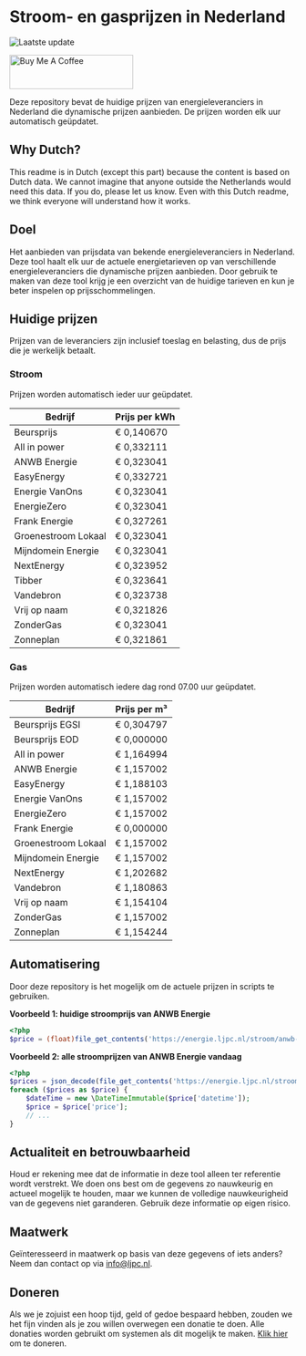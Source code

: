 # Stroom- en gasprijzen in Nederland

![Laatste update](https://img.shields.io/badge/laatste%20update-2024--01--04%2018%3A00%20CET-brightgreen)

<a href="https://www.buymeacoffee.com/Lars-" target="_blank"><img src="https://cdn.buymeacoffee.com/buttons/v2/default-orange.png" alt="Buy Me A Coffee" height="60" style="height: 60px !important;width: 217px !important;" ></a>

Deze repository bevat de huidige prijzen van energieleveranciers in Nederland die dynamische prijzen aanbieden. De prijzen worden elk uur automatisch geüpdatet.

## Why Dutch?

This readme is in Dutch (except this part) because the content is based on Dutch data. We cannot imagine that anyone outside the Netherlands would need this data. If you do, please let us know. Even with this Dutch readme, we think
everyone will understand how it works.

## Doel

Het aanbieden van prijsdata van bekende energieleveranciers in Nederland. Deze tool haalt elk uur de actuele energietarieven op van verschillende energieleveranciers die dynamische prijzen aanbieden. Door gebruik te maken van deze tool
krijg je een overzicht van de huidige tarieven en kun je beter inspelen op prijsschommelingen.

## Huidige prijzen

Prijzen van de leveranciers zijn inclusief toeslag en belasting, dus de prijs die je werkelijk betaalt.

### Stroom

Prijzen worden automatisch ieder uur geüpdatet.

 Bedrijf | Prijs per kWh 
---------|---------------
Beursprijs | € 0,140670
All in power | € 0,332111
ANWB Energie | € 0,323041
EasyEnergy | € 0,332721
Energie VanOns | € 0,323041
EnergieZero | € 0,323041
Frank Energie | € 0,327261
Groenestroom Lokaal | € 0,323041
Mijndomein Energie | € 0,323041
NextEnergy | € 0,323952
Tibber | € 0,323641
Vandebron | € 0,323738
Vrij op naam | € 0,321826
ZonderGas | € 0,323041
Zonneplan | € 0,321861


### Gas

Prijzen worden automatisch iedere dag rond 07.00 uur geüpdatet.

 Bedrijf | Prijs per m³ 
---------|--------------
Beursprijs EGSI | € 0,304797
Beursprijs EOD | € 0,000000
All in power | € 1,164994
ANWB Energie | € 1,157002
EasyEnergy | € 1,188103
Energie VanOns | € 1,157002
EnergieZero | € 1,157002
Frank Energie | € 0,000000
Groenestroom Lokaal | € 1,157002
Mijndomein Energie | € 1,157002
NextEnergy | € 1,202682
Vandebron | € 1,180863
Vrij op naam | € 1,154104
ZonderGas | € 1,157002
Zonneplan | € 1,154244


## Automatisering

Door deze repository is het mogelijk om de actuele prijzen in scripts te gebruiken.

**Voorbeeld 1: huidige stroomprijs van ANWB Energie**

```php
<?php
$price = (float)file_get_contents('https://energie.ljpc.nl/stroom/anwb-energie-nu.txt');

```

**Voorbeeld 2: alle stroomprijzen van ANWB Energie vandaag**

```php
<?php
$prices = json_decode(file_get_contents('https://energie.ljpc.nl/stroom/all-in-power-vandaag.json'),true);
foreach ($prices as $price) {
    $dateTime = new \DateTimeImmutable($price['datetime']);
    $price = $price['price'];
    // ...
}
```

## Actualiteit en betrouwbaarheid

Houd er rekening mee dat de informatie in deze tool alleen ter referentie wordt verstrekt. We doen ons best om de gegevens zo nauwkeurig en actueel mogelijk te houden, maar we kunnen de volledige nauwkeurigheid van de gegevens niet
garanderen. Gebruik deze informatie op eigen risico.

## Maatwerk

Geïnteresseerd in maatwerk op basis van deze gegevens of iets anders? Neem dan contact op
via [info@ljpc.nl](mailto:info@ljpc.nl?subject=Energie%20prijzen).

## Doneren

Als we je zojuist een hoop tijd, geld of gedoe bespaard hebben, zouden we het fijn vinden als je zou willen overwegen een
donatie te doen. Alle donaties worden gebruikt om systemen als dit mogelijk te
maken. [Klik hier](https://www.buymeacoffee.com/Lars-) om te doneren.
